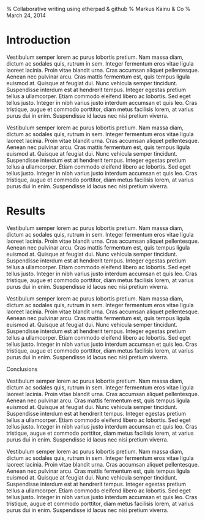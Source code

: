 % Collaborative writing using etherpad & github
% Markus Kainu & Co
% March 24, 2014


Introduction
==================================================

Vestibulum semper lorem ac purus lobortis pretium. Nam massa diam,  dictum ac sodales quis, rutrum in sem. Integer fermentum eros vitae  ligula laoreet lacinia. Proin vitae blandit urna. Cras accumsan aliquet  pellentesque. Aenean nec pulvinar arcu. Cras mattis fermentum est, quis  tempus ligula euismod at. Quisque at feugiat dui. Nunc vehicula semper  tincidunt. Suspendisse interdum est at hendrerit tempus. Integer egestas  pretium tellus a ullamcorper. Etiam commodo eleifend libero ac  lobortis. Sed eget tellus justo. Integer in nibh varius justo interdum  accumsan et quis leo. Cras tristique, augue et commodo porttitor, diam  metus facilisis lorem, at varius purus dui in enim. Suspendisse id lacus  nec nisi pretium viverra. 

Vestibulum semper lorem ac purus lobortis pretium. Nam massa diam,  dictum ac sodales quis, rutrum in sem. Integer fermentum eros vitae  ligula laoreet lacinia. Proin vitae blandit urna. Cras accumsan aliquet  pellentesque. Aenean nec pulvinar arcu. Cras mattis fermentum est, quis  tempus ligula euismod at. Quisque at feugiat dui. Nunc vehicula semper  tincidunt. Suspendisse interdum est at hendrerit tempus. Integer egestas  pretium tellus a ullamcorper. Etiam commodo eleifend libero ac  lobortis. Sed eget tellus justo. Integer in nibh varius justo interdum  accumsan et quis leo. Cras tristique, augue et commodo porttitor, diam  metus facilisis lorem, at varius purus dui in enim. Suspendisse id lacus  nec nisi pretium viverra. 


Results
=====================================================

Vestibulum semper lorem ac purus lobortis pretium. Nam massa diam,  dictum ac sodales quis, rutrum in sem. Integer fermentum eros vitae  ligula laoreet lacinia. Proin vitae blandit urna. Cras accumsan aliquet  pellentesque. Aenean nec pulvinar arcu. Cras mattis fermentum est, quis  tempus ligula euismod at. Quisque at feugiat dui. Nunc vehicula semper  tincidunt. Suspendisse interdum est at hendrerit tempus. Integer egestas  pretium tellus a ullamcorper. Etiam commodo eleifend libero ac  lobortis. Sed eget tellus justo. Integer in nibh varius justo interdum  accumsan et quis leo. Cras tristique, augue et commodo porttitor, diam  metus facilisis lorem, at varius purus dui in enim. Suspendisse id lacus  nec nisi pretium viverra. 

Vestibulum semper lorem ac purus lobortis pretium. Nam massa diam,  dictum ac sodales quis, rutrum in sem. Integer fermentum eros vitae  ligula laoreet lacinia. Proin vitae blandit urna. Cras accumsan aliquet  pellentesque. Aenean nec pulvinar arcu. Cras mattis fermentum est, quis  tempus ligula euismod at. Quisque at feugiat dui. Nunc vehicula semper  tincidunt. Suspendisse interdum est at hendrerit tempus. Integer egestas  pretium tellus a ullamcorper. Etiam commodo eleifend libero ac  lobortis. Sed eget tellus justo. Integer in nibh varius justo interdum  accumsan et quis leo. Cras tristique, augue et commodo porttitor, diam  metus facilisis lorem, at varius purus dui in enim. Suspendisse id lacus  nec nisi pretium viverra. 

Conclusions

Vestibulum semper lorem ac purus lobortis pretium. Nam massa diam,  dictum ac sodales quis, rutrum in sem. Integer fermentum eros vitae  ligula laoreet lacinia. Proin vitae blandit urna. Cras accumsan aliquet  pellentesque. Aenean nec pulvinar arcu. Cras mattis fermentum est, quis  tempus ligula euismod at. Quisque at feugiat dui. Nunc vehicula semper  tincidunt. Suspendisse interdum est at hendrerit tempus. Integer egestas  pretium tellus a ullamcorper. Etiam commodo eleifend libero ac  lobortis. Sed eget tellus justo. Integer in nibh varius justo interdum  accumsan et quis leo. Cras tristique, augue et commodo porttitor, diam  metus facilisis lorem, at varius purus dui in enim. Suspendisse id lacus  nec nisi pretium viverra. 

Vestibulum semper lorem ac purus lobortis pretium. Nam massa diam,  dictum ac sodales quis, rutrum in sem. Integer fermentum eros vitae  ligula laoreet lacinia. Proin vitae blandit urna. Cras accumsan aliquet  pellentesque. Aenean nec pulvinar arcu. Cras mattis fermentum est, quis  tempus ligula euismod at. Quisque at feugiat dui. Nunc vehicula semper  tincidunt. Suspendisse interdum est at hendrerit tempus. Integer egestas  pretium tellus a ullamcorper. Etiam commodo eleifend libero ac  lobortis. Sed eget tellus justo. Integer in nibh varius justo interdum  accumsan et quis leo. Cras tristique, augue et commodo porttitor, diam  metus facilisis lorem, at varius purus dui in enim. Suspendisse id lacus  nec nisi pretium viverra. 

